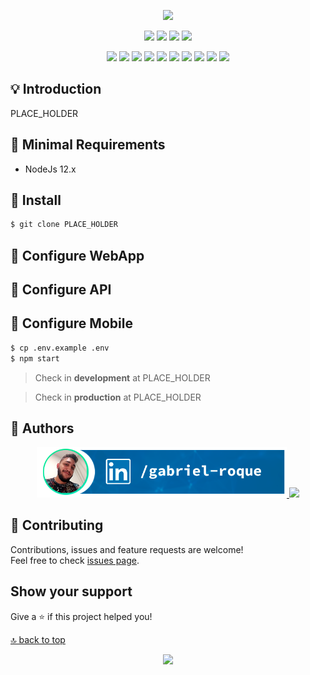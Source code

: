 <span id="top"></span>

<p align="center">
  <img src="#"/>
</p>

<p align="center">
   <a href="#"><img src="https://raw.githubusercontent.com/gabriel-roque/design/master/btn-open-app.png" width="200"></a>
   <a href="#"><img src="https://github.com/gabriel-roque/design/blob/master/btn-front-end.png?raw=true" width="200"></a>
    <a href="#"><img src="https://raw.githubusercontent.com/gabriel-roque/design/master/btn-back-end.png" width="200"></a>
  <a href="#"><img src="https://raw.githubusercontent.com/gabriel-roque/design/master/btn-mobile.png" width="200"></a>
</p>

<p align="center">
  <a href="https://pt-br.reactjs.org/"><img src="https://img.shields.io/badge/ReactJS-16.x-blue"></a>
  <a href="https://redux.js.org/"><img src="https://img.shields.io/badge/Redux-4.0.x-blue"></a>
  <a href="https://github.com/reduxjs/redux-thunk"><img src="https://img.shields.io/badge/Redux Thunk-2.3.x-green"></a>
  <a href="https://reacttraining.com/react-router/web/guides/quick-start"><img src="https://img.shields.io/badge/React Router-5.1.x-blueviolet"></a>
  <a href="https://pm2.keymetrics.io/"><img src="https://img.shields.io/badge/PM2-4.2.x-orange"></a>
  <a href="https://nodejs.org/en/"><img src="https://img.shields.io/badge/Node-12.x-green"></a>
  <a href="https://www.postgresql.org/"><img src="https://img.shields.io/badge/Postgress-10-blue"></a>
  <a href="https://adonisjs.com/"><img src="https://img.shields.io/badge/AdonisJS-4.x-blueviolet"></a>
  <a href="https://www.npmjs.com/"><img src="https://img.shields.io/badge/NPM-6.x-red"></a>
  <a href="https://www.conventionalcommits.org/en/v1.0.0/"><img src="https://img.shields.io/badge/Commitizen-friendly-green"></a>
</p>

## 💡 Introduction

PLACE_HOLDER

## 📝 Minimal Requirements

- NodeJs 12.x

## 🚀 Install

```sh
$ git clone PLACE_HOLDER
```

## 📝 Configure WebApp
## 📝 Configure API
## 📝 Configure Mobile

```sh
$ cp .env.example .env
$ npm start
```

> Check in **development** at PLACE_HOLDER

> Check in **production** at PLACE_HOLDER

## 👤 Authors

<p align="center">
  <a href="https://www.linkedin.com/in/gabriel-roque/">
    <img src="https://github.com/gabriel-roque/design/blob/master/banner-contato-left.png?raw=true" width="400">
  </a>
  <a href="https://github.com/gabriel-roque">
    <img src="https://github.com/gabriel-roque/design/blob/master/banner-contato-right.png?raw=true" width="343">
  </a>
</p>

## 🤝 Contributing

Contributions, issues and feature requests are welcome!<br />Feel free to check [issues page](https://github.com/gabriel-roque/PLACE_HOLDER/issues).

## Show your support

Give a ⭐️ if this project helped you!

[🔝 back to top](#top)

<p align="center">
  <img src="https://raw.githubusercontent.com/gabriel-roque/design/master/logo-gabriel-roque.png" width="200"/>
</p>
